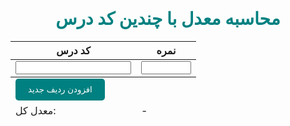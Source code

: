 <!DOCTYPE html>
<html>
<head>
	<meta charset="UTF-8">
	<title>سایت مانی</title>
	<style>header {
        background-color: #333;
        color: #fff;
        display: flex;
        flex-direction: row;
        align-items: center;
        justify-content: space-between;
        padding: 10px;
    }
    
    nav ul {
        list-style: none;
        margin: 0;
        padding: 0;
    }
    
    nav li {
        display: inline-block;
        margin-right: 20px;
    }

    nav a {
        color: #fff;
        text-decoration: none;
    }
    
    #clock {
        font-size: 2em;
        font-weight: bold;
    }
    .timer-container {
        position: relative;
        width: 200px;
        height: 200px;
        margin: 50px auto;
      }

      .timer {
        position: absolute;
        top: 0;
        left: 0;
        width: 100%;
        height: 100%;
        transform: rotate(-90deg);
        transform-origin: center;
        border-radius: 50%;
        box-shadow: inset 0 0 50px rgba(0, 0, 0, 0.5);
        transition: stroke-dashoffset 0.1s linear;
      }

      .timer__fill {
        stroke-dasharray: 440;
        stroke-dashoffset: 0;
        stroke: #3498db;
      }

      .timer__text {
        position: absolute;
        top: 50%;
        left: 50%;
        transform: translate(-50%, -50%);
        font-size: 32px;
        font-weight: bold;
        color: #3498db;
        text-align: center;
      }

      .btn {
        display: inline-block;
        padding: 10px 20px;
        font-size: 16px;
        font-weight: bold;
        color: #fff;
        background-color: #3498db;
        border: none;
        border-radius: 5px;
        cursor: pointer;
      }

      .btn:hover {
        background-color: #2980b9;
      }
      h1 {
        color: #008080;
      }
      button {
        background-color: #008080;
        color: #ffffff;
        border: none;
        padding: 10px 20px;
        border-radius: 5px;
        cursor: pointer;
        transition: background-color 0.3s ease;
      }
      button:hover {
        background-color: #005757;
      }
      #water-count {
        font-size: 48px;
        color: #008080;
      }
      h1 {
      text-align: center;
      margin-top: 0;
    }
    .todo-list {
      list-style: none;
      padding: 0;
      margin: 0;
    }
    .todo-item {
      display: flex;
      align-items: center;
      padding: 10px;
      background-color: #fff;
      border-radius: 5px;
      box-shadow: 0 2px 4px rgba(0, 0, 0, 0.2);
      margin-bottom: 10px;
    }
    .todo-item input[type=checkbox] {
      margin-right: 10px;
    }
    .todo-item .delete-btn {
      margin-left: auto;
      background-color: #ff0000;
      color: #fff;
      border: none;
      padding: 5px 10px;
      cursor: pointer;
      border-radius: 5px;
    }
    .completed {
      text-decoration: line-through;
      color: #999;
    }
    .hidden {
      display: none;
    }
    #hide-completed-btn {
      background-color: #000;
      color: #fff;
      border: none;
      padding: 5px 10px;
      cursor: pointer;
      margin-top: 20px;
      border-radius: 5px;
    }
    #hide-incomplete-btn {
      background-color: #000;
      color: #fff;
      border: none;
      padding: 5px 10px;
      cursor: pointer;
      margin-top: 20px;
      border-radius: 5px;
    }
    #add-item-form {
      display: flex;
      margin-top: 20px;
    }
    #add-item-form input[type=text] {
      flex: 1;
      padding: 5px;
      border-radius: 5px;
      border: none;
      margin-right: 10px;
    }
    #add-item-form button {
      background-color: #000;
      color: #fff;
      border: none;
      padding: 5px 10px;
      cursor: pointer;
      border-radius: 5px;
    }
      </style>
</head>
<body>
	<header>
		<nav>
			<ul>
				<li><a href="#">خانه</a></li>
				<li><a href="#">درباره ما</a></li>
				<li><a href="#" onclick="openNewPage()">بدست اوردن معدل </a></li>
			</ul>
		</nav>
		<div id="clock"></div>
	</header>
	<main>
		<h1>سلام به سایت مانی خوش امدید </h1>
	
	</main>
    <div class="timer-container">
        <svg class="timer" viewBox="0 0 100 100">
          <circle class="timer__bg" cx="50" cy="50" r="45" fill="none" stroke="#ddd" stroke-width="5"></circle>
          <circle class="timer__fill" cx="50" cy="50" r="45" fill="none" stroke-width="5"></circle>
        </svg>
        <div class="timer__text" id="timer-text"></div>
      </div>
      <div class="buttons-container">
        <form>
          <label for="minutes-input">Minutes:</label>
          <input type="number" id="minutes-input" name="minutes-input" min="1" max="60" value="10">
          <button class="btn" id="start-btn">Start</button>
          <button class="btn" id="stop-btn" disabled>Stop</button>
        </form>
      </div>
      <h1>تعداد دفعات آب خوردن </h1>
    <p>You have had <span id="water-count">0</span> لیوان های آب در روز </p>
    <button id="drink-btn">نوشیدن </button>
    <h1>To-Do List</h1>
  <ul class="todo-list">
    <li class="todo-item">
    </li>
</ul>
<button id="hide-completed-btn">Hide Completed Items</button>
<button id="hide-incomplete-btn">Hide Incomplete Items</button>
<form id="add-item-form">
  <input type="text" id="item-title" placeholder="Item Title" />
  <input type="text" id="item-description" placeholder="Item Description" />
  <button type="submit">Add Item</button>
</form>
    <script>
        // Get the list of todo items
        const todoList = document.querySelector('.todo-list');
    
        // Add event listener to listen for checkbox change events
        todoList.addEventListener('change', (event) => {
          // If the changed element is a checkbox
          if(event.target.type === 'checkbox') {
            // Get the parent li element
            const todoItem = event.target.parentElement;
    
            // Toggle the completed class on the parent li element
            todoItem.classList.toggle('completed');
          }
        });
    
        // Add event listener to listen for delete button click events
        todoList.addEventListener('click', (event) => {
          // If the clicked element is a delete button
          if (event.target.classList.contains('delete-btn')) {
            // Get the parent li element
            const todoItem = event.target.parentElement;
    
            // Remove the parent li element from the list
            todoList.removeChild(todoItem);
          }
        });
    
        // Add event listener to listen for hide completed button click events
        const hideCompletedBtn = document.getElementById('hide-completed-btn');
        hideCompletedBtn.addEventListener('click', () => {
          // Get all completed todo items
          const completedItems = document.querySelectorAll('.completed');
    
          // Toggle the hidden class on each completed todo item
          completedItems.forEach((item) => {
            item.classList.toggle('hidden');
          });
        });
    
        // Add event listener to listen for hide incomplete button click events
        const hideIncompleteBtn = document.getElementById('hide-incomplete-btn');
        hideIncompleteBtn.addEventListener('click', () => {
          // Get all incomplete todo items
          const incompleteItems = document.querySelectorAll('li:not(.completed)');
    
          // Toggle the hidden class on each incomplete todo item
          incompleteItems.forEach((item) => {
            item.classList.toggle('hidden');
          });
        });
    
        // Add event listener to listen for form submit events
        const addItemForm = document.getElementById('add-item-form');
        addItemForm.addEventListener('submit', (event) => {
          // Prevent the default form submission behavior
          event.preventDefault();
    
          // Get the values of the title and description inputs
          const title = document.getElementById('item-title').value;
          const description = document.getElementById('item-description').value;
    
          // Create a new li element
          const newTodoItem = document.createElement('li');
          newTodoItem.classList.add('todo-item');
    
          // Create a new checkbox element
          const newCheckbox = document.createElement('input');
          newCheckbox.type = 'checkbox';
          newCheckbox.id = `todo-item-${todoList.children.length + 1}`;
    
          // Create a new label element
          const newLabel = document.createElement('label');
          newLabel.htmlFor = `todo-item-${todoList.children.length + 1}`;
          newLabel.textContent = title;
    
          // Create a new button element
          const newButton = document.createElement('button');
          newButton.classList.add('delete-btn');
          newButton.textContent = 'Delete';
    
          // Append the checkbox, label, and button elements to the new li element
          newTodoItem.appendChild(newCheckbox);
          newTodoItem.appendChild(newLabel);
          newTodoItem.appendChild(newButton);
    
          // Append the new li element to the list
          todoList.appendChild(newTodoItem);
    
          // Clear the values of the title and description inputs
          document.getElementById('item-title').value = '';
          document.getElementById('item-description').value = '';
        });
      </script>
  
	<script>function updateClock() {
        let now = new Date();
        let hour = now.getHours();
        let minute = now.getMinutes();
        let second = now.getSeconds();
        let date = now.toLocaleDateString('fa-IR');
        document.getElementById('clock').innerHTML = `${hour}:${minute}:${second} - ${date}`;
    }
    setInterval(updateClock, 1000);
    function openNewPage() {
			window.open('index.html');
		}
        ///تایمر معکوس
        let minutes = 10;
      let seconds = minutes * 60;
      let timerIntervalId = null;

      const timer = document.querySelector('.timer__fill');
      const timerText = document.querySelector('#timer-text');
      const startBtn = document.querySelector('#start-btn');
      const stopBtn = document.querySelector('#stop-btn');
      const minutesInput = document.querySelector('#minutes-input');

      function updateTimer() {
        timer.setAttribute('stroke-dashoffset', calculateDashOffset());
        timerText.innerText = formatTime(seconds);
        if (seconds > 0) {
          seconds--;
        } else {
          timerText.innerText = "Time's up!";
          stopTimer();
        }
      }

      function calculateDashOffset() {
        const circumference = 2 * Math.PI * 45;
        const progress = seconds / (minutes * 60);
        return circumference * (1 - progress);
      }

      function formatTime(time) {
        const minutes = Math.floor(time / 60);
        const seconds = time % 60;
        return `${minutes.toString().padStart(2, '0')}:${seconds.toString().padStart(2, '0')}`;
      }

      function startTimer() {
        minutes = parseInt(minutesInput.value);
        seconds = minutes * 60;
        timerIntervalId = setInterval(updateTimer, 1000);
        startBtn.disabled = true;
        stopBtn.disabled = false;
      }

      function stopTimer() {
        clearInterval(timerIntervalId);
        startBtn.disabled = false;
        stopBtn.disabled = true;
      }

      startBtn.addEventListener('click', startTimer);
      stopBtn.addEventListener('click', stopTimer);
        </script>
      
        <script>
                   ///اب خوردن 
            let waterCount = 0;
            const waterCountElement = document.getElementById('water-count');
            const drinkBtn = document.getElementById('drink-btn');
      
            function updateWaterCount() {
              waterCount++;
              waterCountElement.innerText = waterCount;
            }
      
            drinkBtn.addEventListener('click', updateWaterCount);
          </script>
	<style>.container {
	max-width: 600px;
	margin: 0 auto;
	padding: 20px;
}

h1 {
	text-align: center;
}

table {
	border-collapse: collapse;
	width: 100%;
	margin-bottom: 20px;
}

th, td {
	padding: 10px;
	text-align: center;
}

th {
	background-color: #f2f2f2;
}

.course-code {
	width: 100%;
}

.grade-input {
	width: 80px;
}

tfoot td {
	font-weight: bold;
}

#add-row-button {
	background-color: #4CAF50;
	color: white;
	padding: 10px;
	border: none;
	border-radius: 5px;
	cursor: pointer;
}</style>
</head>
<body>
	<div class="container">
		<h1>محاسبه معدل با چندین کد درس</h1>
		<table id="grades-table">
			<thead>
				<tr>
					<th>کد درس</th>
					<th>نمره</th>
				</tr>
			</thead>
			<tbody>
				<tr>
					<td><input type="text" class="course-code" required></td>
					<td><input type="number" class="grade-input" min="0" max="20" step="0.01" required></td>
				</tr>
			</tbody>
			<tfoot>
				<tr>
					<td colspan="2"><button id="add-row-button">افزودن ردیف جدید</button></td>
				</tr>
				<tr>
					<td>معدل کل:</td>
					<td id="average">-</td>
				</tr>
			</tfoot>
		</table>
	</div>
	<script>const addRowButton = document.getElementById('add-row-button');
        const averageCell = document.getElementById('average');
        
        addRowButton.addEventListener('click', function() {
            const tableBody = document.querySelector('#grades-table tbody');
            const newRow = document.createElement('tr');
            newRow.innerHTML = `
                <td><input type="text" class="course-code" required></td>
                <td><input type="number" class="grade-input" min="0" max="20" step="0.01" required></td>
            `;
            tableBody.appendChild(newRow);
        });
        
        document.addEventListener('input', function(event) {
            if (event.target.classList.contains('grade-input')) {
                updateAverage();
            }
        });
        
        function updateAverage() {
            const gradeInputs = document.querySelectorAll('.grade-input');
            let total = 0;
            let count = 0;
            for (let i = 0; i < gradeInputs.length; i++) {
                if (gradeInputs[i].value !== '') {
                    total += parseFloat(gradeInputs[i].value);
                    count++;
                }
            }
            if (count > 0) {
                const average = total / count;
                averageCell.textContent = average.toFixed(2);
            } else {
                averageCell.textContent = '-';
            }
        }</script>
</body>
</html>
